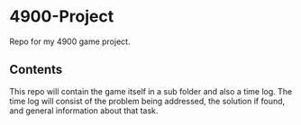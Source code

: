 # 4900-Project

Repo for my 4900 game project.
## Contents

This repo will contain the game itself in a sub folder and also a time log. The time log will consist of the problem being addressed, the solution if found, and general information about that task.
